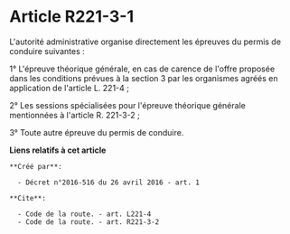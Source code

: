 # Article R221-3-1

L'autorité administrative organise directement les épreuves du permis de conduire suivantes : 

1° L'épreuve théorique générale, en cas de carence de l'offre proposée dans les conditions prévues à la section 3 par les
organismes agréés en application de l'article L. 221-4 ; 

2° Les sessions spécialisées pour l'épreuve théorique générale mentionnées à l'article R. 221-3-2 ; 

3° Toute autre épreuve du permis de conduire.

**Liens relatifs à cet article**

	**Créé par**:

	  - Décret n°2016-516 du 26 avril 2016 - art. 1

	**Cite**:

	  - Code de la route. - art. L221-4
	  - Code de la route. - art. R221-3-2
